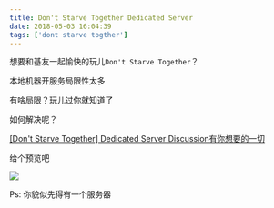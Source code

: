 ```yaml
---
title: Don't Starve Together Dedicated Server
date: 2018-05-03 16:04:39
tags: ['dont starve togther']
---
```


想要和基友一起愉快的玩儿`Don't Starve Together`？

本地机器开服务局限性太多

有啥局限？玩儿过你就知道了

如何解决呢？

[\[Don't Starve Together\] Dedicated Server Discussion有你想要的一切](https://forums.kleientertainment.com/forum/83-dont-starve-together-dedicated-server-discussion/)

给个预览吧

![](https://imgs.sanbaofengs.com/18-5-4/49836859.jpg)

Ps: 你貌似先得有一个服务器
